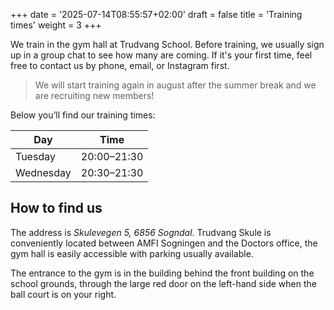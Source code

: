 +++
date = '2025-07-14T08:55:57+02:00'
draft = false
title = 'Training times'
weight = 3
+++

We train in the gym hall at Trudvang School. Before training, we usually sign up in a group chat to see how many are coming. If it's your first time, feel free to contact us by phone, email, or Instagram first. 

> We will start training again in august after the summer break and we are recruiting new members!

Below you’ll find our training times:

| Day      | Time        |
|----------|-------------|
| Tuesday    | 20:00–21:30 |
| Wednesday     | 20:30–21:30 |

[//]: # (| Sunday   | 18:00–19:30 |)

[//]: # (| Tuesday  | 20:00–21:30 |)

[//]: # (| Thursday | 20:30–21:30 |)

## How to find us 
The address is *Skulevegen 5, 6856 Sogndal*. Trudvang Skule is conveniently located between AMFI Sogningen and the Doctors office, the gym hall is easily accessible with parking usually available.

The entrance to the gym is in the building behind the front building on the school grounds, through the large red door on the left-hand side when the ball court is on your right.